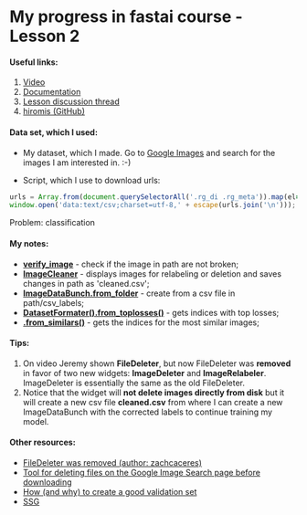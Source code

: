 # My progress in fastai course - Lesson 2

#### Useful links:

1. [Video](https://course.fast.ai/videos/?lesson=2)
2. [Documentation](https://docs.fast.ai/vision.html)
3. [Lesson discussion thread](https://forums.fast.ai/t/lesson-2-chat/28722)
4. [hiromis (GitHub)](https://github.com/hiromis/notes/blob/master/Lesson2.md)


#### Data set, which I used:

   * My dataset, which I made. Go to [Google Images](http://images.google.com) and search for the images I am interested in. :-)
   
   * Script, which I use to download urls:
   ```javascript
urls = Array.from(document.querySelectorAll('.rg_di .rg_meta')).map(el=>JSON.parse(el.textContent).ou);
window.open('data:text/csv;charset=utf-8,' + escape(urls.join('\n')));
```

   
   Problem: classification

#### My notes:

   - [**verify_image**](https://docs.fast.ai/vision.data.html#verify_images) - check if the image in path are not broken;
   - [**ImageCleaner**](https://docs.fast.ai/widgets.image_cleaner.html#ImageCleaner) - displays images for relabeling or deletion and saves changes in path as 'cleaned.csv';
   - [**ImageDataBunch.from_folder**](https://github.com/fastai/fastai/blob/master/fastai/vision/data.py#L134) - create from a csv file in path/csv_labels;
   - [**DatasetFormater().from_toplosses()**](https://docs.fast.ai/widgets.image_cleaner.html#DatasetFormatter.from_toplosses) - gets indices with top losses;
   - [**.from_similars()**](https://docs.fast.ai/widgets.image_cleaner.html#DatasetFormatter.from_similars) - gets the indices for the most similar images;

#### Tips:

   1. On video Jeremy shown **FileDeleter**, but now FileDeleter was **removed** in favor of two new widgets: **ImageDeleter** and **ImageRelabeler**. ImageDeleter is essentially the same as the old FileDeleter.
   2. Notice that the widget will **not delete images directly from disk** but it will create a new csv file **cleaned.csv** from where I can create a new ImageDataBunch with the corrected labels to continue training my model.

#### Other resources:

   * [FileDeleter was removed (author: zachcaceres)](https://forums.fast.ai/t/lesson-2-further-discussion/28706/61)
   * [Tool for deleting files on the Google Image Search page before downloading](https://forums.fast.ai/t/tool-for-deleting-files-on-the-google-image-search-page-before-downloading/28900)
   * [How (and why) to create a good validation set](https://www.fast.ai/2017/11/13/validation-sets/)
   * [SSG](https://en.wikipedia.org/wiki/Stochastic_gradient_descent)